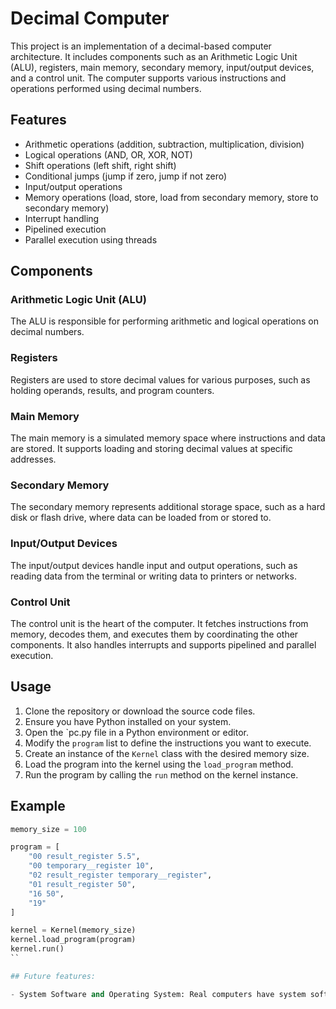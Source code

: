 # Decimal Computer

This project is an implementation of a decimal-based computer architecture. It includes components such as an Arithmetic Logic Unit (ALU), registers, main memory, secondary memory, input/output devices, and a control unit. The computer supports various instructions and operations performed using decimal numbers.

## Features

- Arithmetic operations (addition, subtraction, multiplication, division)
- Logical operations (AND, OR, XOR, NOT)
- Shift operations (left shift, right shift)
- Conditional jumps (jump if zero, jump if not zero)
- Input/output operations
- Memory operations (load, store, load from secondary memory, store to secondary memory)
- Interrupt handling
- Pipelined execution
- Parallel execution using threads

## Components

### Arithmetic Logic Unit (ALU)

The ALU is responsible for performing arithmetic and logical operations on decimal numbers.

### Registers

Registers are used to store decimal values for various purposes, such as holding operands, results, and program counters.

### Main Memory

The main memory is a simulated memory space where instructions and data are stored. It supports loading and storing decimal values at specific addresses.

### Secondary Memory

The secondary memory represents additional storage space, such as a hard disk or flash drive, where data can be loaded from or stored to.

### Input/Output Devices

The input/output devices handle input and output operations, such as reading data from the terminal or writing data to printers or networks.

### Control Unit

The control unit is the heart of the computer. It fetches instructions from memory, decodes them, and executes them by coordinating the other components. It also handles interrupts and supports pipelined and parallel execution.

## Usage

1. Clone the repository or download the source code files.
2. Ensure you have Python installed on your system.
3. Open the `pc.py file in a Python environment or editor.
4. Modify the `program` list to define the instructions you want to execute.
5. Create an instance of the `Kernel` class with the desired memory size.
6. Load the program into the kernel using the `load_program` method.
7. Run the program by calling the `run` method on the kernel instance.

## Example

```python
memory_size = 100

program = [
    "00 result_register 5.5",
    "00 temporary__register 10",
    "02 result_register temporary__register",
    "01 result_register 50",
    "16 50",
    "19"
]

kernel = Kernel(memory_size)
kernel.load_program(program)
kernel.run()
``

## Future features:

- System Software and Operating System: Real computers have system software, including an operating system, device drivers, and utility programs, that manage the computer's resources, provide services to applications, and facilitate user interaction. Developing a basic operating system and system software components would make the decimal computer more complete and functional.
